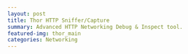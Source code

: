 ```yaml
---
layout: post
title: Thor HTTP Sniffer/Capture
summary: Advanced HTTP Networking Debug & Inspect tool.
featured-img: thor_main
categories: Networking
---
```

